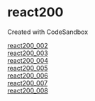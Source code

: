 # react200

Created with CodeSandbox

[react200_002](https://github.com/unow30/react200/blob/main/workingList/react200_002.md)  
[react200_003](https://github.com/unow30/react200/blob/main/workingList/react200_003.md)  
[react200_004](https://github.com/unow30/react200/blob/main/workingList/react200_004.md)  
[react200_005](https://github.com/unow30/react200/blob/main/workingList/react200_005.md)  
[react200_006]()  
[react200_007]()  
[react200_008]()  
